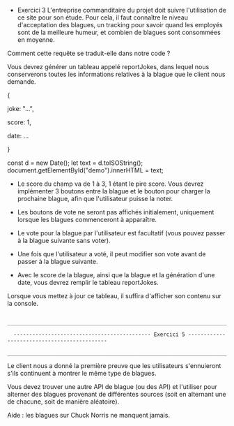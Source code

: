 - Exercici 3
L'entreprise commanditaire du projet doit suivre l'utilisation de ce site pour son étude.
Pour cela, il faut connaître le niveau d'acceptation des blagues, un tracking pour savoir 
quand les employés sont de la meilleure humeur, et combien de blagues sont consommées en moyenne.


Comment cette requête se traduit-elle dans notre code ?

Vous devrez générer un tableau appelé reportJokes, dans lequel nous conserverons 
toutes les informations relatives à la blague que le client nous demande.



{

  joke: "...",

  score: 1,

  date: ...

}

const d = new Date();
let text = d.toISOString();
document.getElementById("demo").innerHTML = text;



- Le score du champ va de 1 à 3, 1 étant le pire score. 
Vous devrez implémenter 3 boutons entre la blague et le bouton pour charger la prochaine blague, afin que l'utilisateur puisse la noter.

- Les boutons de vote ne seront pas affichés initialement, uniquement lorsque les blagues commenceront à apparaître.

- Le vote pour la blague par l'utilisateur est facultatif (vous pouvez passer à la blague suivante sans voter).

- Une fois que l'utilisateur a voté, il peut modifier son vote avant de passer à la blague suivante.

- Avec le score de la blague, ainsi que la blague et la génération d'une date, vous devrez remplir le tableau reportJokes.

Lorsque vous mettez à jour ce tableau, il suffira d'afficher son contenu sur la console.


      ____________________________________________________________________________________________________

      -------------------------------------------- Exercici 5 --------------------------------------------
      ____________________________________________________________________________________________________
          

Le client nous a donné la première preuve que les utilisateurs s'ennuieront s'ils continuent à montrer le même type de blagues.

Vous devez trouver une autre API de blague (ou des API) et l'utiliser pour alterner des blagues provenant de différentes sources (soit en alternant une de chacune, soit de manière aléatoire).

Aide : les blagues sur Chuck Norris ne manquent jamais.